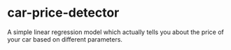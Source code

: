 # car-price-detector

A simple linear regression model which actually tells you about the price of your car based on different parameters.
